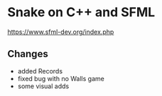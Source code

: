 # Snake on C++ and SFML

https://www.sfml-dev.org/index.php

## Changes
* added Records
* fixed bug with no Walls game
* some visual adds